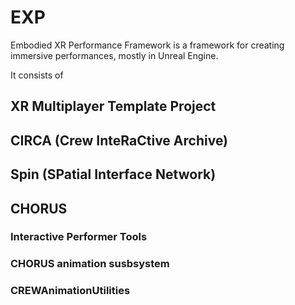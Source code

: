 # EXP
Embodied XR Performance Framework is a framework for creating immersive performances, mostly in Unreal Engine.

It consists of

## XR Multiplayer Template Project
## CIRCA (Crew InteRaCtive Archive)
## Spin (SPatial Interface Network) 
## CHORUS
### Interactive Performer Tools
### CHORUS animation susbsystem
### CREWAnimationUtilities
